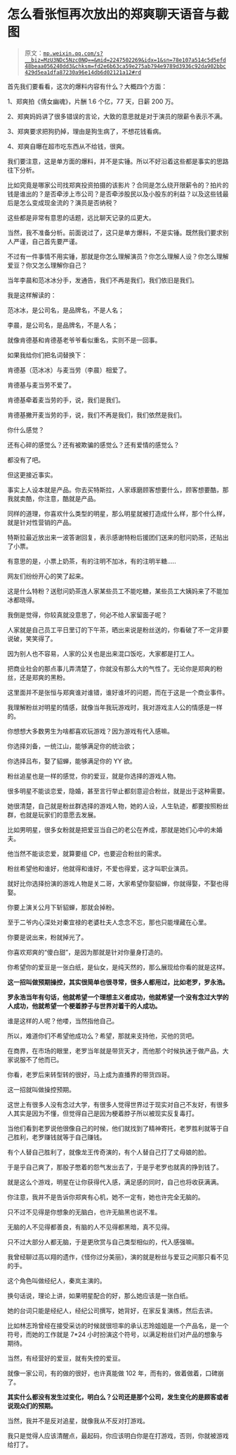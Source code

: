 # 怎么看张恒再次放出的郑爽聊天语音与截图

> 原文：[`mp.weixin.qq.com/s?__biz=MzU3NDc5Nzc0NQ==&mid=2247502269&idx=1&sn=78e107a514c5d5efd48beaa056240dd3&chksm=fd2e6b63ca59e275ab794e9789d3936c92da902bbc429d5ea1dfa87230a96e14db6d02121a12#rd`](http://mp.weixin.qq.com/s?__biz=MzU3NDc5Nzc0NQ==&mid=2247502269&idx=1&sn=78e107a514c5d5efd48beaa056240dd3&chksm=fd2e6b63ca59e275ab794e9789d3936c92da902bbc429d5ea1dfa87230a96e14db6d02121a12#rd)

首先我们要看看，这次的爆料内容有什么？大概四个方面：

1、郑爽拍《倩女幽魂》，片酬 1.6 个亿，77 天，日薪 200 万。

2、郑爽妈妈讲了很多错误的言论，大致的意思就是对于演员的限薪令表示不满。

3、郑爽要求把狗扔掉，理由是狗生病了，不想花钱看病。

4、郑爽自曝在超市吃东西从不给钱，很爽。 

我们要注意，这是单方面的爆料，并不是实锤。所以不好沿着这些都是事实的思路往下分析。 

比如究竟是哪家公司找郑爽投资拍摄的该影片？合同是怎么绕开限薪令的？拍片的钱是谁出的？是否牵涉上市公司？是否牵涉股民以及小股东的利益？以及这些钱最后是怎么变成现金流的？演员是否纳税？ 

这些都是非常有意思的话题，远比聊天记录的瓜更大。 

当然，我不准备分析。前面说过了，这只是单方爆料，不是实锤。既然我们要求别人严谨，自己首先要严谨。 

不过有一件事情不用实锤，那就是你怎么理解演员？你怎么理解人设？你怎么理解爱豆？你又怎么理解你自己？ 

当年李晨和范冰冰分手，发通告，我们不再是我们，我们依旧是我们。 

我是这样解读的：

范冰冰，是公司名，是品牌名，不是人名；

李晨，是公司名，是品牌名，不是人名；

就像肯德基和肯德基老爷爷看似重名，实则不是一回事。 

如果我给你们把名词替换下： 

肯德基（范冰冰）与麦当劳（李晨）相爱了。

肯德基与麦当劳不爱了。

肯德基牵着麦当劳的手，说，我们是我们。 

肯德基撇开麦当劳的手，说，我们不再是我们，我们依然是我们。

你什么感觉？

还有心碎的感觉么？还有被欺骗的感觉么？还有爱情的感觉么？ 

都没有了吧。

但这更接近事实。 

事实上人设本就是产品。你去买特斯拉，人家琢磨顾客想要什么，顾客想要酷，那我就卖酷，你注意，酷就是产品。

同样的道理，你喜欢什么类型的明星，那么明星就被打造成什么样，那个什么样，就是针对性营销的产品。

特斯拉最近放出来一波答谢回复，表示感谢特粉后援团们送来的慰问奶茶，还贴出了小票。 

有意思的是，小票上奶茶，有的注明不加冰，有的注明半糖.....

网友们纷纷开心的笑了起来。 

这是什么特粉？送慰问奶茶连人家某些员工不能吃糖，某些员工大姨妈来了不能加冰都晓得。 

我倒是觉得，你较真就没意思了，何必不给人家留面子呢？ 

人家就是自己员工平日里订的下午茶，晒出来说是粉丝送的，你看破了不一定非要说破，笑笑得了。 

因为别人也不容易，人家的公关也是出来混口饭吃，大家都是打工人。 

把商业社会的那点事儿弄清楚了，你就没有那么大的气性了。无论你是郑爽的粉丝，还是郑爽的黑粉。 

这里面并不是张恒与郑爽谁对谁错，谁好谁坏的问题，而在于这是一个商业事件。

我理解粉丝对明星的情感，就像当年我玩游戏时，我对游戏主人公的情感是一样的。 

你想想大多数男生为啥都喜欢玩游戏？因为游戏有代入感嘛。

你选择刘备，一统江山，能够满足你的统治欲；

你选择吕布，娶了貂蝉，能够满足你的 YY 欲。

粉丝追星也是一样的感觉，你的爱豆，就是你选择的游戏人物。 

很多明星不能谈恋爱，隐婚，甚至言行举止都刻意迎合粉丝，就是出于这种需要。 

她很清楚，自己就是粉丝群选择的游戏人物，她的人设，人生轨迹，都要按照粉丝群，也就是玩家们的意愿去发展。

比如男明星，很多女粉就是把爱豆当自己的老公在养成，那就是她们心中的未婚夫。 

他当然不能谈恋爱，就算要组 CP，也要迎合粉丝的需求。

粉丝希望他和谁好，他就得和谁好，不爱也得爱，这才叫职业演员。 

就好比你选择扮演的游戏人物是关二哥，大家希望你娶貂蝉，你就得娶，不娶也得娶。

你要上演关公月下斩貂蝉，那就会掉粉。

至于二爷内心深处对秦宜禄的老婆杜夫人念念不忘，那也只能埋藏在心里。

你要是说出来，粉就掉光了。

你喜欢郑爽的“傻白甜”，是因为那就是针对你量身打造的。

你希望你的爱豆是一张白纸，是仙女，是纯天然的，那么展现给你看的就是这样。

**这一招叫做预期操控，其实很简单也很寻常，很多人都用过，比如老罗，罗永浩。** 

**罗永浩当年有句话，他就希望一个理想主义者成功，他就希望一个没有念过大学的人成功，他就希望一个梗着脖子与世界对着干的人成功。**

谁是这样的人呢？他喽，当然指他自己。 

所以，难道你们不希望他成功么？希望，那就来支持他，买他的货吧。

在商界，在市场的眼里，老罗当年就是带货天才，而他那个时候执迷于做产品，大家说服不了他而已。

你看，老罗后来转型转的很好，马上成为直播界的带货四哥。 

这一招就叫做操控预期。 

这世上有很多人没有念过大学，有很多人觉得世界过于现实对自己不友好，有很多人其实是因为不懂，但觉得自己是因为梗着脖子所以被现实反复毒打。

当他们看到老罗说他很像自己的时候，他们就找到了精神寄托，老罗胜利就等于自己胜利，老罗赚钱就等于自己赚钱。

有个人替自己胜利了，就像龙王传奇演的，有个人替自己打了丈母娘的脸。

于是乎自己爽了，那股子憋着的怨气发出去了，于是乎老罗也就真的挣到钱了。 

就是这么个游戏，明星在让你获得代入感，满足感的同时，自己也将收获满满。 

你注意，我并不是告诉你郑爽有心机，她不一定有，她也许完全无脑的。 

只不过不见得是你想象的无脑白，也许无脑黑也说不准。

无脑的人不见得都善良，有脑的人不见得都黑暗，真不见得。 

只不过大部分人都无脑，于是更欣赏与自己类型相似的，代入感强嘛。 

我曾经聊过高以翔的遗作，《怪你过分美丽》，演的就是粉丝与爱豆之间那只看不见的手。

这个角色叫做经纪人，秦岚主演的。

换句话说，理论上讲，如果明星配合的好，那么她应该是一张白纸。

她的台词只能是经纪人，经纪公司撰写，她背好，在家反复演练，然后去讲。

比如林志玲曾经在接受采访的时候就很坦率的承认志玲姐姐是一个产品名，是一个符号，而她的工作就是 7*24 小时扮演这个符号，以满足粉丝们对产品的想象与期待。

当然，有经营好的爱豆，就有失控的爱豆。 

就像一家公司，有的做的很好，也许真能做 102 年，而有的，做着做着，口碑崩了。

**其实什么都没有发生过变化，明白么？公司还是那个公司，发生变化的是顾客或者说观众们的预期。** 

当然，我并不是反对追星，就像我从不反对打游戏。 

我只是觉得人应该清醒点，最起码，你应该明白你是在打游戏，否则，你就被游戏给打了。